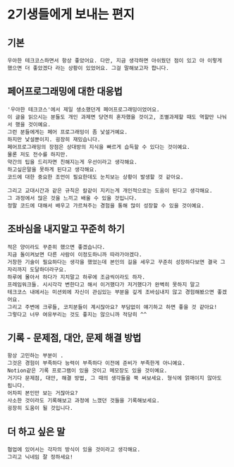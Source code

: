 # 2기생들에게 보내는 편지

## 기본
    우아한 테크코스하면서 항상 좋았어요. 다만, 지금 생각하면 아쉬웠던 점이 있고 아 이렇게 했으면 더 좋았겠다 라는 상황이 있었어요. 그걸 말해보고자 합니다. 

## 페어프로그래밍에 대한 대응법
    '우아한 테크코스'에서 제일 생소했던게 페어프로그래밍이었어요.
    이 글을 읽으시는 분들도 개인 과제면 당연히 혼자했을 것이고, 조별과제할 때도 역할만 나눠서 했을 것이예요.
    그런 분들에게는 페어 프로그래밍이 좀 낯설거예요.
    하지만 낯설뿐이지. 굉장히 재밌습니다. 
    페어프로그래밍의 장점은 상대방의 지식을 빠르게 습득할 수 있다는 것이예요.
    물론 저도 전수를 하지만.
    약간의 팁을 드리자면 친해지는게 우선이라고 생각해요.
    하고싶은말을 못하게 된다고 생각해요.
    코드에 대한 중요한 조언이 필요한데도 눈치보는 상황이 발생할 것 같아요. 

    그리고 교대시간과 같은 규칙은 칼같이 지키는게 개인적으로는 도움이 된다고 생각해요.
    그 과정에서 많은 것을 느끼고 배울 수 있을 것입니다.  
    정말 코드에 대해서 배우고 가르쳐주는 경험을 통해 많이 성장할 수 있을 것이예요. 

## 조바심을 내지말고 꾸준히 하기
    적은 양이라도 꾸준히 했으면 좋겠습니다.
    지금 돌이켜보면 다른 사람이 이정도하니까 따라가야겠다. 
    거창한 기술이 필요하다는 생각을 했었는데 본인의 길을 세우고 꾸준히 성장하다보면 결국 그 자리까지 도달하더라구요. 
    하루에 몰아서 하다가 지치말고 하루에 조금씩이라도 하자.
    프레임워크들. 시시각각 변한다고 해서 이거했다가 저거했다가 완벽히 못하지 말고
    테크코스 내에서는 미션외에 자신이 관심있는 부분을 깊게 조바심내지 않고 경험해봤으면 좋겠어요.
    그리고 주변에 크루들, 코치분들이 계시잖아요? 부담없이 얘기하고 하면 좋을 것 같아요! 
    그렇다고 너무 여유부리는 것도 좋지는 않으니까 적당히 ^^ 

## 기록 - 문제점, 대안, 문제 해결 방법 

    항상 고민하는 부분이 . 
    그것은 경험이 부족하다 능력이 부족하다 이전에 준비가 부족한게 아니예요. 
    Notion같은 기록 프로그램이 있을 것이고 메모장도 있을 것이예요. 
    거기다 문제점, 대안, 해결 방법, 그 때의 생각들을 쭉 써보세요. 형식에 얽매이지 않아도 됩니다. 
    어차피 본인만 보는 거잖아요? 
    사소한 것이라도 기록해보고 과정에 느꼈던 것들을 기록해보세요. 
    굉장히 도움이 될 것입니다.

## 더 하고 싶은 말
    협업에 있어서는 각자의 방식이 있을 것이라고 생각해요.
    그리고 닉네임 잘 정하세요!

